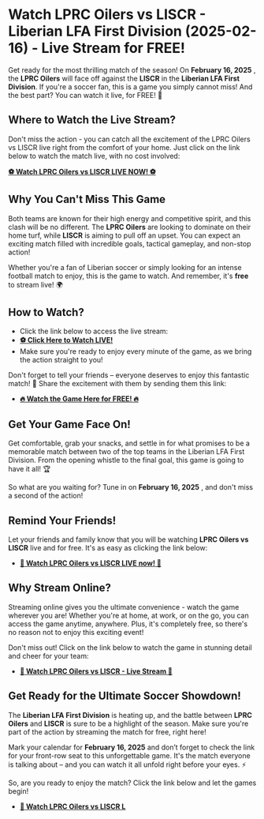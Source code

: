# Watch LPRC Oilers vs LISCR - Liberian LFA First Division (2025-02-16) - Live Stream for FREE!

Get ready for the most thrilling match of the season! On **February 16, 2025** , the **LPRC Oilers** will face off against the **LISCR** in the **Liberian LFA First Division**. If you're a soccer fan, this is a game you simply cannot miss! And the best part? You can watch it live, for FREE! 🎉

## Where to Watch the Live Stream?

Don't miss the action - you can catch all the excitement of the LPRC Oilers vs LISCR live right from the comfort of your home. Just click on the link below to watch the match live, with no cost involved:

[**⚽ Watch LPRC Oilers vs LISCR LIVE NOW! ⚽**](https://tinyurl.com/livestreamfreeo?st=LPRC+Oilers+vs+LISCR&si=ghc)

## Why You Can't Miss This Game

Both teams are known for their high energy and competitive spirit, and this clash will be no different. The **LPRC Oilers** are looking to dominate on their home turf, while **LISCR** is aiming to pull off an upset. You can expect an exciting match filled with incredible goals, tactical gameplay, and non-stop action!

Whether you're a fan of Liberian soccer or simply looking for an intense football match to enjoy, this is the game to watch. And remember, it's **free** to stream live! 🌍

## How to Watch?

- Click the link below to access the live stream:
- [**⚽ Click Here to Watch LIVE!**](https://tinyurl.com/livestreamfreeo?st=LPRC+Oilers+vs+LISCR&si=ghc)
- Make sure you're ready to enjoy every minute of the game, as we bring the action straight to you!

Don't forget to tell your friends – everyone deserves to enjoy this fantastic match! 📢 Share the excitement with them by sending them this link:

- [**🔥 Watch the Game Here for FREE! 🔥**](https://tinyurl.com/livestreamfreeo?st=LPRC+Oilers+vs+LISCR&si=ghc)

## Get Your Game Face On!

Get comfortable, grab your snacks, and settle in for what promises to be a memorable match between two of the top teams in the Liberian LFA First Division. From the opening whistle to the final goal, this game is going to have it all! 🏆

So what are you waiting for? Tune in on **February 16, 2025** , and don't miss a second of the action!

## Remind Your Friends!

Let your friends and family know that you will be watching **LPRC Oilers vs LISCR** live and for free. It's as easy as clicking the link below:

- [**👀 Watch LPRC Oilers vs LISCR LIVE now! 👀**](https://tinyurl.com/livestreamfreeo?st=LPRC+Oilers+vs+LISCR&si=ghc)

## Why Stream Online?

Streaming online gives you the ultimate convenience - watch the game wherever you are! Whether you're at home, at work, or on the go, you can access the game anytime, anywhere. Plus, it's completely free, so there's no reason not to enjoy this exciting event!

Don't miss out! Click on the link below to watch the game in stunning detail and cheer for your team:

- [**🎉 Watch LPRC Oilers vs LISCR - Live Stream 🎉**](https://tinyurl.com/livestreamfreeo?st=LPRC+Oilers+vs+LISCR&si=ghc)

## Get Ready for the Ultimate Soccer Showdown!

The **Liberian LFA First Division** is heating up, and the battle between **LPRC Oilers** and **LISCR** is sure to be a highlight of the season. Make sure you're part of the action by streaming the match for free, right here!

Mark your calendar for **February 16, 2025** and don’t forget to check the link for your front-row seat to this unforgettable game. It's the match everyone is talking about – and you can watch it all unfold right before your eyes. ⚡

So, are you ready to enjoy the match? Click the link below and let the games begin!

- [**👑 Watch LPRC Oilers vs LISCR L**](https://tinyurl.com/livestreamfreeo?st=LPRC+Oilers+vs+LISCR&si=ghc)

